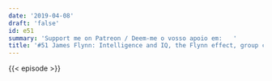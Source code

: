 ```yaml
---
date: '2019-04-08'
draft: 'false'
id: e51
summary: 'Support me on Patreon / Deem-me o vosso apoio em:   '
title: '#51 James Flynn: Intelligence and IQ, the Flynn effect, group comparisons'
---
```

{{< episode >}}
